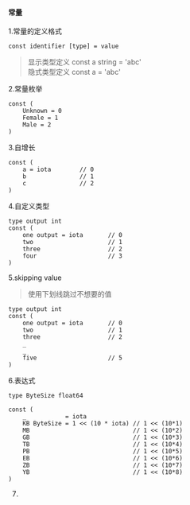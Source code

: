 #### 常量
1.常量的定义格式  
```
const identifier [type] = value
```
>显示类型定义 const a string = 'abc'  
隐式类型定义 const a = 'abc'

2.常量枚举
```
const (
    Unknown = 0
    Female = 1
    Male = 2
)
```

3.自增长
```
const (
    a = iota        // 0  
    b               // 1
    c               // 2
)
```

4.自定义类型
```
type output int
const (
    one output = iota       // 0
    two                     // 1
    three                   // 2
    four                    // 3
)
```

5.skipping value
>使用下划线跳过不想要的值
```
type output int
const (
    one output = iota       // 0
    two                     // 1
    three                   // 2
    _
    _
    five                    // 5
)
```

6.表达式
```
type ByteSize float64

const (
    _           = iota
    KB ByteSize = 1 << (10 * iota) // 1 << (10*1)
    MB                             // 1 << (10*2)
    GB                             // 1 << (10*3)
    TB                             // 1 << (10*4)
    PB                             // 1 << (10*5)
    EB                             // 1 << (10*6)
    ZB                             // 1 << (10*7)
    YB                             // 1 << (10*8)
)
```

7.